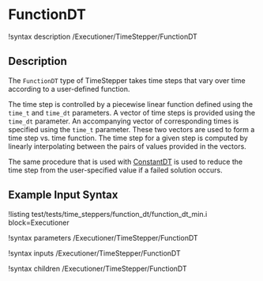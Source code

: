# FunctionDT
!syntax description /Executioner/TimeStepper/FunctionDT

## Description
The `FunctionDT` type of TimeStepper takes time steps that vary over time
according to a user-defined function.

The time step is controlled by a piecewise linear function defined using the
`time_t` and `time_dt` parameters. A vector of time steps is provided using the
`time_dt` parameter. An accompanying vector of corresponding times is specified
using the `time_t` parameter. These two vectors are used to form a time step vs.
time function. The time step for a given step is computed by linearly
interpolating between the pairs of values provided in the vectors.

The same procedure that is used with
[ConstantDT](/Executioner/TimeStepper/ConstantDT.md) is used to reduce
the time step from the user-specified value if a failed solution occurs.

## Example Input Syntax
!listing test/tests/time_steppers/function_dt/function_dt_min.i block=Executioner

!syntax parameters /Executioner/TimeStepper/FunctionDT

!syntax inputs /Executioner/TimeStepper/FunctionDT

!syntax children /Executioner/TimeStepper/FunctionDT
